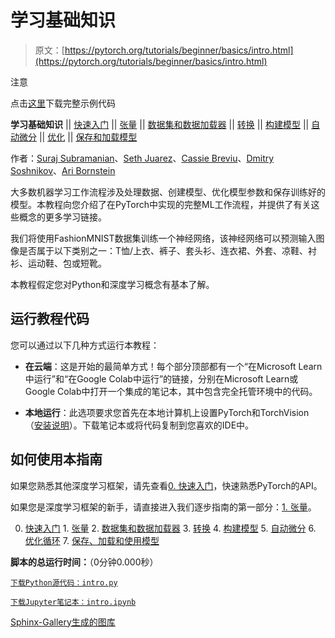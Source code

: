 # 学习基础知识

> 原文：[https://pytorch.org/tutorials/beginner/basics/intro.html](https://pytorch.org/tutorials/beginner/basics/intro.html)

注意

点击[这里](#sphx-glr-download-beginner-basics-intro-py)下载完整示例代码

**学习基础知识** || [快速入门](quickstart_tutorial.html) || [张量](tensorqs_tutorial.html) || [数据集和数据加载器](data_tutorial.html) || [转换](transforms_tutorial.html) || [构建模型](buildmodel_tutorial.html) || [自动微分](autogradqs_tutorial.html) || [优化](optimization_tutorial.html) || [保存和加载模型](saveloadrun_tutorial.html)

作者：[Suraj Subramanian](https://github.com/suraj813)、[Seth Juarez](https://github.com/sethjuarez/)、[Cassie Breviu](https://github.com/cassieview/)、[Dmitry Soshnikov](https://soshnikov.com/)、[Ari Bornstein](https://github.com/aribornstein/)

大多数机器学习工作流程涉及处理数据、创建模型、优化模型参数和保存训练好的模型。本教程向您介绍了在PyTorch中实现的完整ML工作流程，并提供了有关这些概念的更多学习链接。

我们将使用FashionMNIST数据集训练一个神经网络，该神经网络可以预测输入图像是否属于以下类别之一：T恤/上衣、裤子、套头衫、连衣裙、外套、凉鞋、衬衫、运动鞋、包或短靴。

本教程假定您对Python和深度学习概念有基本了解。

## 运行教程代码

您可以通过以下几种方式运行本教程：

+   **在云端**：这是开始的最简单方式！每个部分顶部都有一个“在Microsoft Learn中运行”和“在Google Colab中运行”的链接，分别在Microsoft Learn或Google Colab中打开一个集成的笔记本，其中包含完全托管环境中的代码。

+   **本地运行**：此选项要求您首先在本地计算机上设置PyTorch和TorchVision（[安装说明](https://pytorch.org/get-started/locally/)）。下载笔记本或将代码复制到您喜欢的IDE中。

## 如何使用本指南

如果您熟悉其他深度学习框架，请先查看[0. 快速入门](quickstart_tutorial.html)，快速熟悉PyTorch的API。

如果您是深度学习框架的新手，请直接进入我们逐步指南的第一部分：[1. 张量](tensor_tutorial.html)。

0. [快速入门](quickstart_tutorial.html) 1. [张量](tensorqs_tutorial.html) 2. [数据集和数据加载器](data_tutorial.html) 3. [转换](transforms_tutorial.html) 4. [构建模型](buildmodel_tutorial.html) 5. [自动微分](autogradqs_tutorial.html) 6. [优化循环](optimization_tutorial.html) 7. [保存、加载和使用模型](saveloadrun_tutorial.html)

**脚本的总运行时间：**（0分钟0.000秒）

[`下载Python源代码：intro.py`](../../_downloads/bb1c91ab2ae6e5a5bd75631c0485d55f/intro.py)

[`下载Jupyter笔记本：intro.ipynb`](../../_downloads/070179efc13bd796c5dd4af7bf52d5b9/intro.ipynb)

[Sphinx-Gallery生成的图库](https://sphinx-gallery.github.io)
